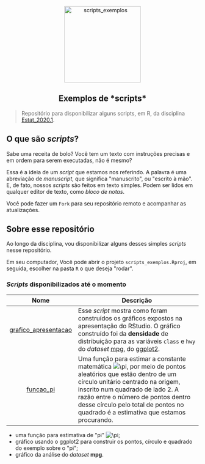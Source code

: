 <p align = "center">
   <img 
        width = "200px"
        align = "center"
        src   = "/img/matrix.png"
        alt   = "scripts_exemplos" 
   >
  <h2 align = "center">
      Exemplos de *scripts*
  </h2>
</p>

> Repositório para disponibilizar alguns scripts, em R, da disciplina [Estat_2020.1](https://github.com/icaro-freire/estat_2020.1).

## O que são *scripts*?

Sabe uma receita de bolo?
Você tem um texto com instruções precisas e em ordem para serem executadas, não
é mesmo?

Essa é a ideia de um *script* que estamos nos referindo.
A palavra é uma abreviação de *manuscript*, que significa "manuscrito", ou "escrito à mão".
E, de fato, nossos *scripts* são feitos em texto simples.
Podem ser lidos em qualquer editor de texto, como *bloco de notas*.

Você pode fazer um `Fork` para seu repositório remoto e acompanhar as atualizações.

## Sobre esse repositório

Ao longo da disciplina, vou disponibilizar alguns desses simples *scripts* nesse repositório.

Em seu computador, Você pode abrir o projeto `scripts_exemplos.Rproj`, em seguida, escolher na pasta `R` o que deseja "rodar".

### *Scripts* disponibilizados até o momento

Nome   | Descrição
:----: | ----------
[grafico_apresentacao](/R/grafico_apresentacao.R) | Esse *script* mostra como foram construídos os gráficos expostos na apresentação do RStudio. O gráfico construído foi da **densidade** de distribuição para as variáveis `class` e `hwy` do *dataset* [mpg](https://ggplot2.tidyverse.org/reference/mpg.html), do [ggplot2](https://ggplot2.tidyverse.org/index.html). 
[funcao_pi](/R/funcao_pi.R) | Uma função para estimar a constante matemática <img src="https://latex.codecogs.com/gif.latex?\pi" title="\pi" />, por meio de pontos aleatórios que estão dentro de um círculo unitário centrado na origem, inscrito num quadrado de lado 2. A razão entre o número de pontos dentro desse círculo pelo total de pontos no quadrado é a estimativa que estamos procurando.

- uma função para estimativa de "pi" <img src="https://latex.codecogs.com/gif.latex?\pi" title="\pi" />;
- gráfico usando o ggplot2 para construir os pontos, círculo e quadrado do exemplo sobre o "pi";
- gráfico da análise do *dataset* **mpg**.

